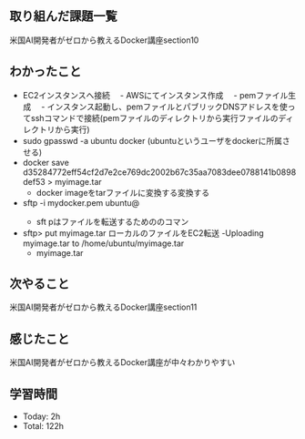 ## 取り組んだ課題一覧
米国AI開発者がゼロから教えるDocker講座section10
## わかったこと
- EC2インスタンスへ接続
　- AWSにてインスタンス作成
　- pemファイル生成
　- インスタンス起動し、pemファイルとパブリックDNSアドレスを使ってsshコマンドで接続(pemファイルのディレクトリから実行ファイルのディレクトリから実行)
- sudo gpasswd -a ubuntu docker (ubuntuというユーザをdockerに所属させる)
- docker save d35284772eff54cf2d7e2ce769dc2002b67c35aa7083dee0788141b0898def53 > myimage.tar
  - docker imageをtarファイルに変換する変換する
- sftp -i mydocker.pem ubuntu@<hostname>
  - sft pはファイルを転送するためののコマン
- sftp> put myimage.tar ローカルのファイルをEC2転送
  -Uploading myimage.tar to /home/ubuntu/myimage.tar
  - myimage.tar         
## 次やること

米国AI開発者がゼロから教えるDocker講座section11
## 感じたこと
米国AI開発者がゼロから教えるDocker講座が中々わかりやすい

## 学習時間
- Today: 2h
- Total: 122h
